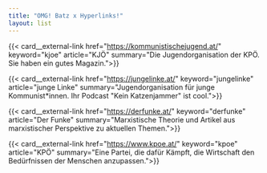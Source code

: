 ```yaml
---
title: "OMG! Batz x Hyperlinks!"
layout: list
---
```



{{< card__external-link href="https://kommunistischejugend.at/" keyword="kjoe" article="KJÖ" summary="Die Jugendorganisation der KPÖ. Sie haben ein gutes Magazin.">}}

{{< card__external-link href="https://jungelinke.at/" keyword="jungelinke" article="junge Linke" summary="Jugendorganisation für junge Kommunist*innen. Ihr Podcast \"Kein Katzenjammer\" ist cool.">}}

{{< card__external-link href="https://derfunke.at/" keyword="derfunke" article="Der Funke" summary="Marxistische Theorie und Artikel aus marxistischer Perspektive zu aktuellen Themen.">}}

{{< card__external-link href="https://www.kpoe.at/" keyword="kpoe" article="KPÖ" summary="Eine Partei, die dafür Kämpft, die Wirtschaft den Bedürfnissen der Menschen anzupassen.">}}